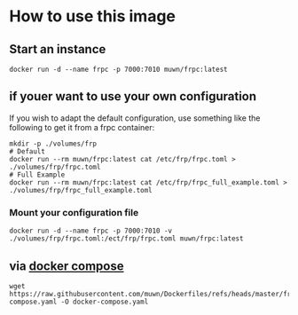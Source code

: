 # How to use this image

## Start an instance

``` shell
docker run -d --name frpc -p 7000:7010 muwn/frpc:latest
```

## if youer want to use your own configuration

If you wish to adapt the default configuration, use something like the following to get it from a frpc container:

```shell
mkdir -p ./volumes/frp
# Default
docker run --rm muwn/frpc:latest cat /etc/frp/frpc.toml > ./volumes/frp/frpc.toml
# Full Example
docker run --rm muwn/frpc:latest cat /etc/frp/frpc_full_example.toml > ./volumes/frp/frpc_full_example.toml
```

### Mount your configuration file
``` shell
docker run -d --name frpc -p 7000:7010 -v ./volumes/frp/frpc.toml:/ect/frp/frpc.toml muwn/frpc:latest
```

## via [docker compose](https://github.com/docker/compose)

```shell
wget https://raw.githubusercontent.com/muwn/Dockerfiles/refs/heads/master/frpc/docker-compose.yaml -O docker-compose.yaml
```
